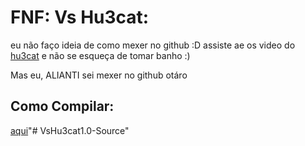 # FNF: Vs Hu3cat:
eu não faço ideia de como mexer no github :D
assiste ae os video do [hu3cat](https://www.youtube.com/c/hu3cat) e não se esqueça de tomar banho :)

Mas eu, ALIANTI sei mexer no github otáro

## Como Compilar:
[aqui](https://github.com/ShadowMario/FNF-PsychEngine)"# VsHu3cat1.0-Source" 
